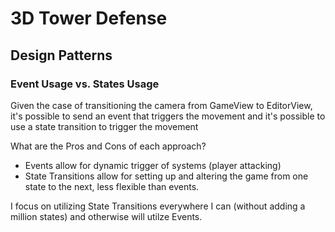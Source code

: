 # 3D Tower Defense

## Design Patterns

### Event Usage vs. States Usage
Given the case of transitioning the camera from GameView to EditorView, it's possible to send an event that triggers the movement and it's possible to use a state transition to trigger the movement

What are the Pros and Cons of each approach?
- Events allow for dynamic trigger of systems (player attacking)
- State Transitions allow for setting up and altering the game from one state to the next, less flexible than events.

I focus on utilizing State Transitions everywhere I can (without adding a million states) and otherwise will utilze Events.